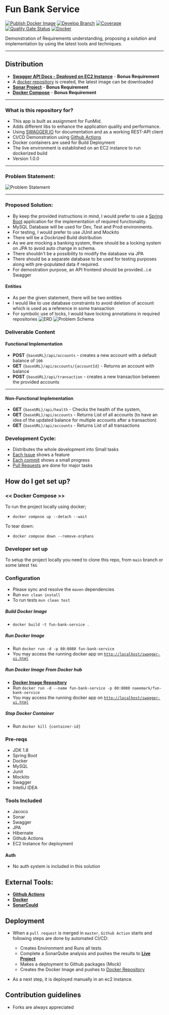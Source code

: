 # Fun Bank Service #


[![Publish Docker Image](https://github.com/naeemark/fun-bank-service/actions/workflows/deploy.yml/badge.svg)](https://github.com/naeemark/fun-bank-service/actions/workflows/deploy.yml)
[![Develop Branch](https://github.com/naeemark/fun-bank-service/actions/workflows/develop.yml/badge.svg)](https://github.com/naeemark/fun-bank-service/actions/workflows/develop.yml)
[![Coverage](https://sonarcloud.io/api/project_badges/measure?project=naeemark_fun-bank-service&metric=coverage)](https://sonarcloud.io/dashboard?id=naeemark_fun-bank-service)
[![Quality Gate Status](https://sonarcloud.io/api/project_badges/measure?project=naeemark_fun-bank-service&metric=alert_status)](https://sonarcloud.io/dashboard?id=naeemark_fun-bank-service)
[![Docker](https://img.shields.io/docker/automated/naeemark/fun-bank-service)](https://img.shields.io/docker/automated/naeemark/fun-bank-service)

Demonstration of Requirements understanding, proposing a solution and implementation by using the latest tools and techniques.

---

## Distribution ##

- **[Swagger API Docs - Deployed on EC2 Instance](http://ec2-44-211-153-186.compute-1.amazonaws.com:8080/swagger-ui.html)** - **Bonus Requirement**
- A [docker repository](https://hub.docker.com/repository/registry-1.docker.io/naeemark/fun-bank-service) is created, the latest image can be downloaded
- **[Sonar Project](https://sonarcloud.io/dashboard?id=naeemark_fun-bank-service)** - **Bonus Requirement**
- **[Docker Compose](docker-compose.yaml)** - **Bonus Requirement**

---

### What is this repository for? ###

* This app is built as assignment for FunMid.
* Adds different libs to enhance the application quality and performance.
* Using [SWAGGER.IO](www.swagger.io) for documentation and as a working REST-API client
* CI/CD Demonstration using [Github Actions](https://github.com/features/actions)
* Docker containers are used for Build Deployment
* The live environment is established on an EC2 instance to run dockerized build
* Version 1.0.0

---

### Problem Statement:
![Problem Statement](screenshots/task.png)

---
### Proposed Solution:

- By keep the provided instructions in mind, I would prefer to use a [Spring Boot](https://www.tutorialspoint.com/spring_boot/spring_boot_introduction.htm) application for the implementation of required functionality.
- MySQL Database will be used for Dev, Test and Prod environments.
- For testing, I would prefer to use JUnit and Mockito
- There will be a Dockrized Build distribution
- As we are mocking a banking system, there should be a locking system on JPA to avoid auto change in schema.
- There shouldn't be a possibility to modify the database via JPA
- There should be a separate database to be used for testing purposes along with pre-populated data if required.
- For demostration purpose, an API frontend should be provided...i.e Swagger

#### Entities ####
- As per the given statement, there will be two entities
- I would like to use database constraints to avoid deletion of account which is used as a reference in some transaction
- For symbolic use of locks, I would have locking annotations in required repositories
![ERD](screenshots/erd.png)
![Problem Schema](screenshots/db.png)


### Deliverable Content ###

#### Functional Implementation ####
* **POST** `{baseURL}/api/accounts` - creates a new account with a default balance of `100` 
* **GET** `{baseURL}/api/accounts/{accountId}` - Returns an account with balance
* **POST** `{baseURL}/api/transaction` - creates a new transaction between the provided accounts
 ---
#### Non-Functional Implementation ####
* **GET** `{baseURL}/api/health` - Checks the health of the system,
* **GET** `{baseURL}/api/accounts` - Returns List of all accounts (to have an idea of the updated balance for multiple accounts after a transaction)
* **GET** `{baseURL}/api/accounts` - Returns List of all transactions


### Development Cycle:
- Distributes the whole development into Small tasks
- [Each Issue](https://github.com/naeemark/fun-bank-service/issues?q=is%3Aissue) shows a feature
- [Each commit](https://github.com/naeemark/fun-bank-service/commits/master) shows a small progress
- [Pull Requests](https://github.com/naeemark/fun-bank-service/pulls?q=is%3Apr+is%3Aclosed) are done for major tasks


## How do I get set up? ##

### << Docker Compose >> ###
To run the project locally using docker;
- `docker compose up --detach --wait`

To tear down:
- `docker compose down --remove-orphans`


### Developer set up ###
To setup the project locally you need to clone this repo, from `main` branch or some latest `TAG`

### Configuration ###
- Please sync and resolve the `maven` dependencies
- Run `mvn clean install`
- To run tests `mvn clean test`

##### Build Docker Image
- `docker build -t fun-bank-service .`

##### Run Docker Image
- Run `docker run -d -p 80:8080 fun-bank-service`
- You may access the running docker app on [`http://localhost/swagger-ui.html`](http://localhost/swagger-ui.html)

##### Run Docker Image From Docker hub
- **[Docker Image Repository](https://hub.docker.com/repository/docker/naeemark/fun-bank-service)**
- Run `docker run -d --name fun-bank-service -p 80:8080 naeemark/fun-bank-service`
- You may access the running docker app on [`http://localhost/swagger-ui.html`](http://localhost/swagger-ui.html)


##### Stop Docker Container
- Run `docker kill {container-id}`


### Pre-reqs
- JDK 1.8
- Spring Boot
- Docker
- MySQL
- Junit
- Mockito
- Swagger
- IntelliJ IDEA


### Tools Included
- Jacoco
- Sonar
- Swagger
- JPA
- Hibernate
- Github Actions
- EC2 Instance for deployment


#### Auth ####
- No auth system is included in this solution


## External Tools: ##

- **[Github Actions](https://github.com/features/actions)**
- **[Docker](https://www.docker.com/)**
- **[SonarCould](https://sonarcloud.io/)**


## Deployment

- When a `pull request` is merged in `master`, `Github Action` starts and following steps are done by automated CI/CD:
    - Creates Environment and Runs all tests
    - Complete a SonarQube analysis and pushes the results to **[Live Project](https://sonarcloud.io/dashboard?branch=develop&id=naeemark_fun-bank-service)**
    - Makes a deployment to Github packages (Mock)
    - Creates the Docker Image and pushes to [Docker Repository](https://hub.docker.com/repository/registry-1.docker.io/naeemark/fun-bank-service)

- As a next step, it is deployed manually in an ec2 instance.


## Contribution guidelines ##

- Forks are always appreciated

